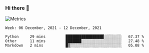 ### Hi there 👋

![Metrics](https://github.com/radoapx/radoapx/blob/main/github-metrics.svg)

<!--START_SECTION:waka-->
```text
Week: 06 December, 2021 - 12 December, 2021

Python     29 mins         █████████████████░░░░░░░░   67.37 % 
Other      11 mins         ███████░░░░░░░░░░░░░░░░░░   27.48 % 
Markdown   2 mins          █▒░░░░░░░░░░░░░░░░░░░░░░░   05.08 % 
```
<!--END_SECTION:waka-->

<!--
**radoapx/radoapx** is a ✨ _special_ ✨ repository because its `README.md` (this file) appears on your GitHub profile.

Here are some ideas to get you started:

- 🔭 I’m currently working on ...
- 🌱 I’m currently learning ...
- 👯 I’m looking to collaborate on ...
- 🤔 I’m looking for help with ...
- 💬 Ask me about ...
- 📫 How to reach me: ...
- 😄 Pronouns: ...
- ⚡ Fun fact: ...
-->
